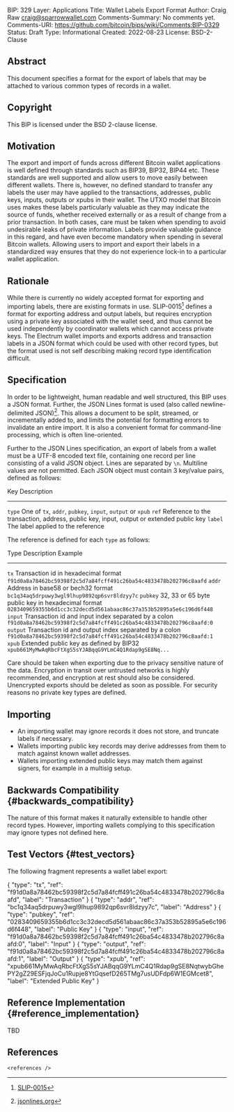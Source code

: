 BIP: 329
Layer: Applications
Title: Wallet Labels Export Format
Author: Craig Raw <craig@sparrowwallet.com>
Comments-Summary: No comments yet.
Comments-URI: https://github.com/bitcoin/bips/wiki/Comments:BIP-0329
Status: Draft
Type: Informational
Created: 2022-08-23
License: BSD-2-Clause

## Abstract

This document specifies a format for the export of labels that may be
attached to various common types of records in a wallet.

## Copyright

This BIP is licensed under the BSD 2-clause license.

## Motivation

The export and import of funds across different Bitcoin wallet
applications is well defined through standards such as BIP39, BIP32,
BIP44 etc. These standards are well supported and allow users to move
easily between different wallets. There is, however, no defined standard
to transfer any labels the user may have applied to the transactions,
addresses, public keys, inputs, outputs or xpubs in their wallet. The
UTXO model that Bitcoin uses makes these labels particularly valuable as
they may indicate the source of funds, whether received externally or as
a result of change from a prior transaction. In both cases, care must be
taken when spending to avoid undesirable leaks of private information.
Labels provide valuable guidance in this regard, and have even become
mandatory when spending in several Bitcoin wallets. Allowing users to
import and export their labels in a standardized way ensures that they
do not experience lock-in to a particular wallet application.

## Rationale

While there is currently no widely accepted format for exporting and
importing labels, there are existing formats in use. SLIP-0015[^1]
defines a format for exporting address and output labels, but requires
encryption using a private key associated with the wallet seed, and thus
cannot be used independently by coordinator wallets which cannot access
private keys. The Electrum wallet imports and exports address and
transaction labels in a JSON format which could be used with other
record types, but the format used is not self describing making record
type identification difficult.

## Specification

In order to be lightweight, human readable and well structured, this BIP
uses a JSON format. Further, the JSON Lines format is used (also called
newline-delimited JSON)[^2]. This allows a document to be split,
streamed, or incrementally added to, and limits the potential for
formatting errors to invalidate an entire import. It is also a
convenient format for command-line processing, which is often
line-oriented.

Further to the JSON Lines specification, an export of labels from a
wallet must be a UTF-8 encoded text file, containing one record per line
consisting of a valid JSON object. Lines are separated by `\n`.
Multiline values are not permitted. Each JSON object must contain 3
key/value pairs, defined as follows:

Key       Description
--------- -----------------------------------------------------------------------------------------
`type`    One of `tx`, `addr`, `pubkey`, `input`, `output` or `xpub`
`ref`     Reference to the transaction, address, public key, input, output or extended public key
`label`   The label applied to the reference

The reference is defined for each `type` as follows:

Type       Description                                            Example
---------- ------------------------------------------------------ ----------------------------------------------------------------------
`tx`       Transaction id in hexadecimal format                   `f91d0a8a78462bc59398f2c5d7a84fcff491c26ba54c4833478b202796c8aafd`
`addr`     Address in base58 or bech32 format                     `bc1q34aq5drpuwy3wgl9lhup9892qp6svr8ldzyy7c`
`pubkey`   32, 33 or 65 byte public key in hexadecimal format     `0283409659355b6d1cc3c32decd5d561abaac86c37a353b52895a5e6c196d6f448`
`input`    Transaction id and input index separated by a colon    `f91d0a8a78462bc59398f2c5d7a84fcff491c26ba54c4833478b202796c8aafd:0`
`output`   Transaction id and output index separated by a colon   `f91d0a8a78462bc59398f2c5d7a84fcff491c26ba54c4833478b202796c8aafd:1`
`xpub`     Extended public key as defined by BIP32                `xpub661MyMwAqRbcFtXgS5sYJABqqG9YLmC4Q1Rdap9gSE8Nq...`

Care should be taken when exporting due to the privacy sensitive nature
of the data. Encryption in transit over untrusted networks is highly
recommended, and encryption at rest should also be considered.
Unencrypted exports should be deleted as soon as possible. For security
reasons no private key types are defined.

## Importing

-   An importing wallet may ignore records it does not store, and
truncate labels if necessary.
-   Wallets importing public key records may derive addresses from them
to match against known wallet addresses.
-   Wallets importing extended public keys may match them against
signers, for example in a multisig setup.

## Backwards Compatibility {#backwards_compatibility}

The nature of this format makes it naturally extensible to handle other
record types. However, importing wallets complying to this specification
may ignore types not defined here.

## Test Vectors {#test_vectors}

The following fragment represents a wallet label export:

{ "type": "tx", "ref": "f91d0a8a78462bc59398f2c5d7a84fcff491c26ba54c4833478b202796c8aafd", "label": "Transaction" }
{ "type": "addr", "ref": "bc1q34aq5drpuwy3wgl9lhup9892qp6svr8ldzyy7c", "label": "Address" }
{ "type": "pubkey", "ref": "0283409659355b6d1cc3c32decd5d561abaac86c37a353b52895a5e6c196d6f448", "label": "Public Key" }
{ "type": "input", "ref": "f91d0a8a78462bc59398f2c5d7a84fcff491c26ba54c4833478b202796c8aafd:0", "label": "Input" }
{ "type": "output", "ref": "f91d0a8a78462bc59398f2c5d7a84fcff491c26ba54c4833478b202796c8aafd:1", "label": "Output" }
{ "type": "xpub", "ref": "xpub661MyMwAqRbcFtXgS5sYJABqqG9YLmC4Q1Rdap9gSE8NqtwybGhePY2gZ29ESFjqJoCu1Rupje8YtGqsefD265TMg7usUDFdp6W1EGMcet8", "label": "Extended Public Key" }

## Reference Implementation {#reference_implementation}

TBD

## References

```{=html}
<references />
```

[^1]: [SLIP-0015](https://github.com/satoshilabs/slips/blob/master/slip-0015.md)

[^2]: [jsonlines.org](https://jsonlines.org/)
